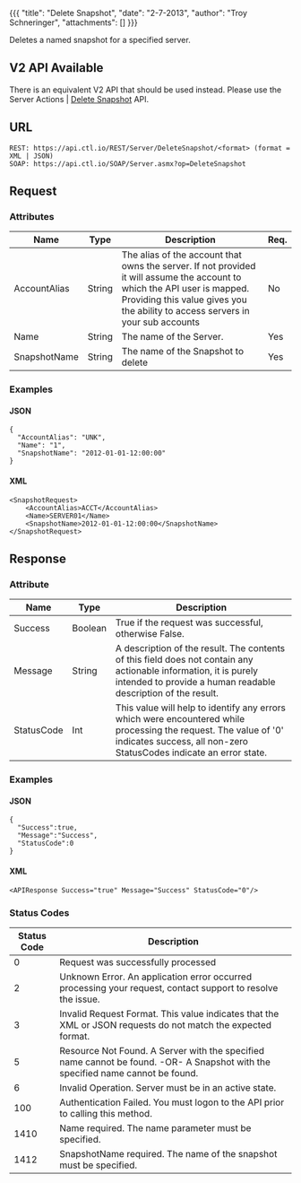 {{{
  "title": "Delete Snapshot",
  "date": "2-7-2013",
  "author": "Troy Schneringer",
  "attachments": []
}}}

Deletes a named snapshot for a specified server.

<div class="alert alert-warning">
<h2>V2 API Available</h2>
There is an equivalent V2 API that should be used instead. Please use the Server Actions | <a href="../v2/#server-actions-delete-snapshot">Delete Snapshot</a> API.
</div>

## URL

    REST: https://api.ctl.io/REST/Server/DeleteSnapshot/<format> (format = XML | JSON)
    SOAP: https://api.ctl.io/SOAP/Server.asmx?op=DeleteSnapshot

## Request

### Attributes

| Name | Type | Description | Req. |
| --- | --- | --- | --- |
| AccountAlias | String | The alias of the account that owns the server. If not provided it will assume the account to which the API user is mapped. Providing this value gives you the ability to access servers in your sub accounts | No |
| Name | String | The name of the Server. | Yes |
| SnapshotName | String | The name of the Snapshot to delete | Yes |

### Examples

#### JSON

    {
      "AccountAlias": "UNK",
      "Name": "1",
      "SnapshotName": "2012-01-01-12:00:00"
    }

#### XML

    <SnapshotRequest>
        <AccountAlias>ACCT</AccountAlias>
        <Name>SERVER01</Name>
        <SnapshotName>2012-01-01-12:00:00</SnapshotName>
    </SnapshotRequest>

## Response

### Attribute

| Name | Type | Description |
| --- | --- | --- |
| Success | Boolean | True if the request was successful, otherwise False. |
| Message | String | A description of the result. The contents of this field does not contain any actionable information, it is purely intended to provide a human readable description of the result. |
| StatusCode | Int | This value will help to identify any errors which were encountered while processing the request. The value of '0' indicates success, all non-zero StatusCodes indicate an error state. |

### Examples

#### JSON

    {
      "Success":true,
      "Message":"Success",
      "StatusCode":0
    }

#### XML

    <APIResponse Success="true" Message="Success" StatusCode="0"/>

### Status Codes

| Status Code | Description |
| --- | --- |
| 0 | Request was successfully processed |
| 2 | Unknown Error.  An application error occurred processing your request, contact support to resolve the issue. |
| 3 | Invalid Request Format. This value indicates that the XML or JSON requests do not match the expected format. |
| 5 | Resource Not Found. A Server with the specified name cannot be found. -OR- A Snapshot with the specified name cannot be found. |
| 6 | Invalid Operation.  Server must be in an active state. |
| 100 | Authentication Failed.  You must logon to the API prior to calling this method. |
| 1410 | Name required.  The name parameter must be specified. |
| 1412 | SnapshotName required.  The name of the snapshot must be specified. |
